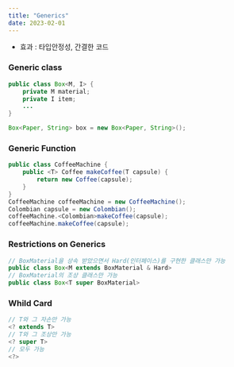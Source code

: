 ```yaml
---
title: "Generics"
date: 2023-02-01
---
```


* 효과 : 타입안정성, 간결한 코드

### Generic class
```java
public class Box<M, I> {
    private M material;
    private I item;
    ...
}

Box<Paper, String> box = new Box<Paper, String>();
```
### Generic Function
```java
public class CoffeeMachine {
    public <T> Coffee makeCoffee(T capsule) {
        return new Coffee(capsule);
    }
}
CoffeeMachine coffeeMachine = new CoffeeMachine();
Colombian capsule = new Colombian();
coffeeMachine.<Colombian>makeCoffee(capsule);
coffeeMachine.makeCoffee(capsule);
```

### Restrictions on Generics
```java
// BoxMaterial을 상속 받았으면서 Hard(인터페이스)를 구현한 클래스만 가능
public class Box<M extends BoxMaterial & Hard>
// BoxMaterial의 조상 클래스만 가능
public class Box<T super BoxMaterial>
```

### Whild Card
```java
// T와 그 자손만 가능
<? extends T>
// T와 그 조상만 가능
<? super T>
// 모두 가능
<?>
```
